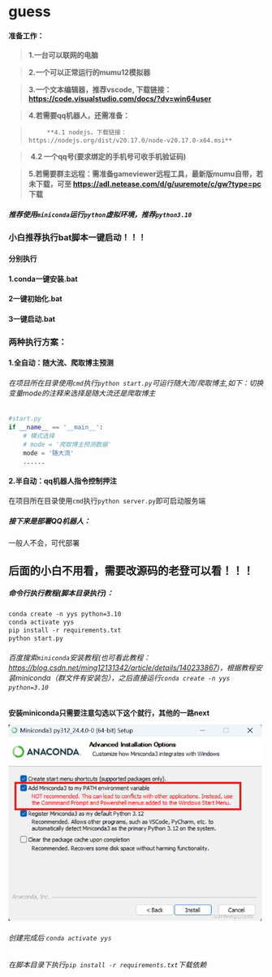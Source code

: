 # guess
#### 准备工作：

> **1.一台可以联网的电脑**

>  **2.一个可以正常运行的mumu12模拟器**

>  **3.一个文本编辑器，推荐vscode, 下载链接：https://code.visualstudio.com/docs/?dv=win64user**

>  **4.若需要qq机器人，还需准备：**

>       ​	**4.1 nodejs，下载链接：https://nodejs.org/dist/v20.17.0/node-v20.17.0-x64.msi**

>    ​	**4.2 一个qq号(要求绑定的手机号可收手机验证码)**

> **5.若需要群主远程：需准备gameviewer远程工具，最新版mumu自带，若未下载，可至 https://adl.netease.com/d/g/uuremote/c/gw?type=pc 下载**

##### 推荐使用`miniconda`运行`python`虚拟环境，推荐`python3.10`



### 小白推荐执行bat脚本一键启动！！！

#### 分别执行

#### 		1.conda一键安装.bat

#### 		2一键初始化.bat

#### 		3一键启动.bat

### 两种执行方案：

#### 1.全自动：随大流、爬取博主预测

###### 在项目所在目录使用`cmd`执行`python start.py`可运行随大流/爬取博主,如下：切换变量mode的注释来选择是随大流还是爬取博主

```python
#start.py
if __name__ == '__main__':
    # 模式选择
    # mode = '爬取博主预测数据'
    mode = '随大流'
    ......
```

#### 2.半自动：qq机器人指令控制押注

在项目所在目录使用`cmd`执行`python server.py`即可启动服务端

##### 接下来是部署QQ机器人：

一般人不会，可代部署

## 后面的小白不用看，需要改源码的老登可以看！！！

##### 命令行执行教程(脚本目录执行)：

```shell
conda create -n yys python=3.10
conda activate yys
pip install -r requirements.txt
python start.py
```



###### 百度搜索`miniconda`安装教程(也可看此教程：https://blog.csdn.net/ming12131342/article/details/140233867)，根据教程安装miniconda（群文件有安装包），之后直接运行`conda create -n yys python=3.10`

**安装miniconda只需要注意勾选以下这个就行，其他的一路next**

<img src="./conda.png" alt="conda" style="zoom: 67%;" />

###### 创建完成后 `conda activate yys`

###### 在脚本目录下执行`pip install -r requirements.txt`下载依赖

